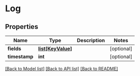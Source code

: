 # Log

## Properties
Name | Type | Description | Notes
------------ | ------------- | ------------- | -------------
**fields** | [**list[KeyValue]**](KeyValue.md) |  | [optional] 
**timestamp** | **int** |  | [optional] 

[[Back to Model list]](../README.md#documentation-for-models) [[Back to API list]](../README.md#documentation-for-api-endpoints) [[Back to README]](../README.md)

